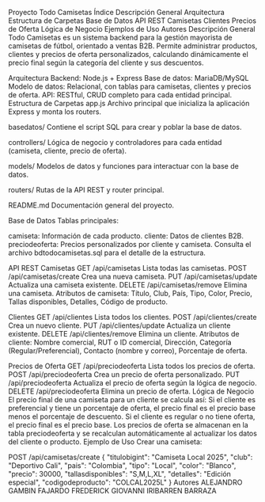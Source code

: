Proyecto Todo Camisetas
Índice
Descripción General
Arquitectura
Estructura de Carpetas
Base de Datos
API REST
Camisetas
Clientes
Precios de Oferta
Lógica de Negocio
Ejemplos de Uso
Autores
Descripción General
Todo Camisetas es un sistema backend para la gestión mayorista de camisetas de fútbol, orientado a ventas B2B. Permite administrar productos, clientes y precios de oferta personalizados, calculando dinámicamente el precio final según la categoría del cliente y sus descuentos.

Arquitectura
Backend: Node.js + Express
Base de datos: MariaDB/MySQL
Modelo de datos: Relacional, con tablas para camisetas, clientes y precios de oferta.
API: RESTful, CRUD completo para cada entidad principal.
Estructura de Carpetas
app.js
Archivo principal que inicializa la aplicación Express y monta los routers.

basedatos/
Contiene el script SQL para crear y poblar la base de datos.

controllers/
Lógica de negocio y controladores para cada entidad (camiseta, cliente, precio de oferta).

models/
Modelos de datos y funciones para interactuar con la base de datos.

routers/
Rutas de la API REST y router principal.

README.md
Documentación general del proyecto.

Base de Datos
Tablas principales:

camiseta: Información de cada producto.
cliente: Datos de clientes B2B.
preciodeoferta: Precios personalizados por cliente y camiseta.
Consulta el archivo bdtodocamisetas.sql para el detalle de la estructura.

API REST
Camisetas
GET /api/camisetas
Lista todas las camisetas.
POST /api/camisetas/create
Crea una nueva camiseta.
PUT /api/camisetas/update
Actualiza una camiseta existente.
DELETE /api/camisetas/remove
Elimina una camiseta.
Atributos de camiseta:
Título, Club, País, Tipo, Color, Precio, Tallas disponibles, Detalles, Código de producto.

Clientes
GET /api/clientes
Lista todos los clientes.
POST /api/clientes/create
Crea un nuevo cliente.
PUT /api/clientes/update
Actualiza un cliente existente.
DELETE /api/clientes/remove
Elimina un cliente.
Atributos de cliente:
Nombre comercial, RUT o ID comercial, Dirección, Categoría (Regular/Preferencial), Contacto (nombre y correo), Porcentaje de oferta.

Precios de Oferta
GET /api/preciodeoferta
Lista todos los precios de oferta.
POST /api/preciodeoferta
Crea un precio de oferta personalizado.
PUT /api/preciodeoferta
Actualiza el precio de oferta según la lógica de negocio.
DELETE /api/preciodeoferta
Elimina un precio de oferta.
Lógica de Negocio
El precio final de una camiseta para un cliente se calcula así:
Si el cliente es preferencial y tiene un porcentaje de oferta, el precio final es el precio base menos el porcentaje de descuento.
Si el cliente es regular o no tiene oferta, el precio final es el precio base.
Los precios de oferta se almacenan en la tabla preciodeoferta y se recalculan automáticamente al actualizar los datos del cliente o producto.
Ejemplo de Uso
Crear una camiseta:

POST /api/camisetas/create
{
  "titulobigint": "Camiseta Local 2025",
  "club": "Deportivo Cali",
  "pais": "Colombia",
  "tipo": "Local",
  "color": "Blanco",
  "precio": 30000,
  "tallasdisponibles": "S,M,L,XL",
  "detalles": "Edición especial",
  "codigodeproducto": "COLCAL2025L"
}
Autores
ALEJANDRO GAMBIN FAJARDO
FREDERICK GIOVANNI IRIBARREN BARRAZA